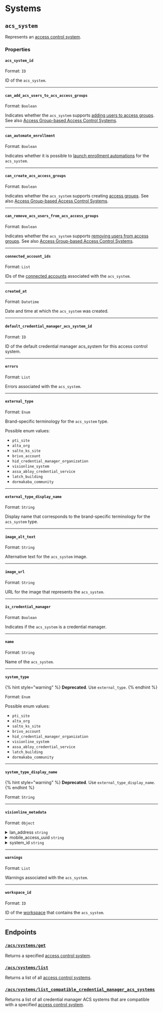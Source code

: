 # Systems

## `acs_system`

Represents an [access control system](https://docs.seam.co/latest/capability-guides/access-systems).

### Properties

#### `acs_system_id`

Format: `ID`

ID of the `acs_system`.


---

#### `can_add_acs_users_to_acs_access_groups`

Format: `Boolean`

Indicates whether the `acs_system` supports [adding users to access groups](https://docs.seam.co/latest/capability-guides/access-systems/assigning-users-to-access-groups#add-an-acs-user-to-an-access-group). See also [Access Group-based Access Control Systems](../../../capability-guides/access-systems/understanding-access-control-system-differences.md#access-group-based-access-control-systems).


---

#### `can_automate_enrollment`

Format: `Boolean`

Indicates whether it is possible to [launch enrollment automations](https://docs.seam.co/latest/capability-guides/mobile-access-in-development/issuing-mobile-credentials-from-an-access-control-system#prepare-the-phones-for-a-user-identity-to-start-receiving-mobile-credentials-using-an-enrollment-aut) for the `acs_system`.


---

#### `can_create_acs_access_groups`

Format: `Boolean`

Indicates whether the `acs_system` supports creating [access groups](https://docs.seam.co/latest/capability-guides/access-systems/assigning-users-to-access-groups). See also [Access Group-based Access Control Systems](../../../capability-guides/access-systems/understanding-access-control-system-differences.md#access-group-based-access-control-systems).


---

#### `can_remove_acs_users_from_acs_access_groups`

Format: `Boolean`

Indicates whether the `acs_system` supports [removing users from access groups](https://docs.seam.co/latest/capability-guides/access-systems/assigning-users-to-access-groups#remove-an-acs-user-from-an-access-group). See also [Access Group-based Access Control Systems](../../../capability-guides/access-systems/understanding-access-control-system-differences.md#access-group-based-access-control-systems).


---

#### `connected_account_ids`

Format: `List`

IDs of the [connected accounts](../../../core-concepts/connected-accounts/README.md) associated with the `acs_system`.


---

#### `created_at`

Format: `Datetime`

Date and time at which the `acs_system` was created.


---

#### `default_credential_manager_acs_system_id`

Format: `ID`

ID of the default credential manager acs_system for this access control system.


---

#### `errors`

Format: `List`

Errors associated with the `acs_system`.


---

#### `external_type`

Format: `Enum`

Brand-specific terminology for the `acs_system` type.

Possible enum values:
- `pti_site`
- `alta_org`
- `salto_ks_site`
- `brivo_account`
- `hid_credential_manager_organization`
- `visionline_system`
- `assa_abloy_credential_service`
- `latch_building`
- `dormakaba_community`


---

#### `external_type_display_name`

Format: `String`

Display name that corresponds to the brand-specific terminology for the `acs_system` type.


---

#### `image_alt_text`

Format: `String`

Alternative text for the `acs_system` image.


---

#### `image_url`

Format: `String`

URL for the image that represents the `acs_system`.


---

#### `is_credential_manager`

Format: `Boolean`

Indicates if the `acs_system` is a credential manager.


---

#### `name`

Format: `String`

Name of the `acs_system`.


---

#### `system_type`

{% hint style="warning" %}
**Deprecated**. Use `external_type`.
{% endhint %}

Format: `Enum`

Possible enum values:
- `pti_site`
- `alta_org`
- `salto_ks_site`
- `brivo_account`
- `hid_credential_manager_organization`
- `visionline_system`
- `assa_abloy_credential_service`
- `latch_building`
- `dormakaba_community`


---

#### `system_type_display_name`

{% hint style="warning" %}
**Deprecated**. Use `external_type_display_name`.
{% endhint %}

Format: `String`


---

#### `visionline_metadata`

Format: `Object`

<details>
<summary>lan_address <code>string</code></summary>
IP address or hostname of the main Visionline server relative to the Seam Bridge on the local network.
</details>
<details>
<summary>mobile_access_uuid <code>string</code></summary>
Keyset loaded into a reader. Mobile keys and reader administration tools securely authenticate only with readers programmed with a matching keyset.
</details>
<details>
<summary>system_id <code>string</code></summary>
Unique ID assigned by the ASSA ABLOY licensing team that identifies each hotel in your credential manager.
</details>

---

#### `warnings`

Format: `List`

Warnings associated with the `acs_system`.


---

#### `workspace_id`

Format: `ID`

ID of the [workspace](../../../core-concepts/workspaces/README.md) that contains the `acs_system`.


---

## Endpoints

### [`/acs/systems/get`](./get.md)

Returns a specified [access control system](https://docs.seam.co/latest/capability-guides/access-systems).
### [`/acs/systems/list`](./list.md)

Returns a list of all [access control systems](https://docs.seam.co/latest/capability-guides/access-systems).
### [`/acs/systems/list_compatible_credential_manager_acs_systems`](./list_compatible_credential_manager_acs_systems.md)

Returns a list of all credential manager ACS systems that are compatible with a specified
[access control system](https://docs.seam.co/latest/capability-guides/access-systems).
